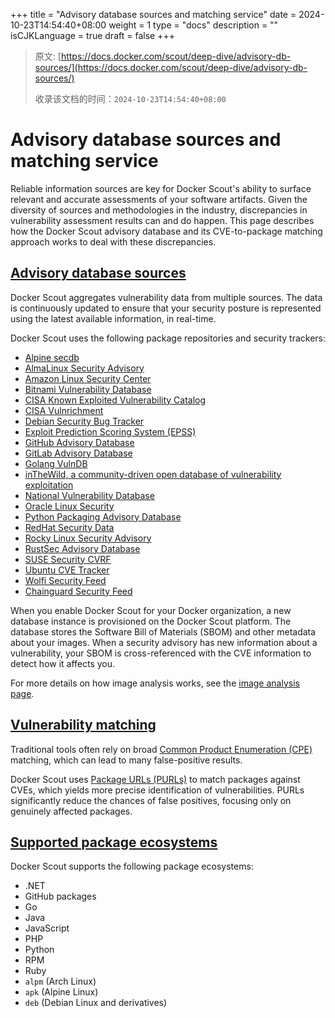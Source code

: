 +++
title = "Advisory database sources and matching service"
date = 2024-10-23T14:54:40+08:00
weight = 1
type = "docs"
description = ""
isCJKLanguage = true
draft = false
+++

> 原文: [https://docs.docker.com/scout/deep-dive/advisory-db-sources/](https://docs.docker.com/scout/deep-dive/advisory-db-sources/)
>
> 收录该文档的时间：`2024-10-23T14:54:40+08:00`

# Advisory database sources and matching service

Reliable information sources are key for Docker Scout's ability to surface relevant and accurate assessments of your software artifacts. Given the diversity of sources and methodologies in the industry, discrepancies in vulnerability assessment results can and do happen. This page describes how the Docker Scout advisory database and its CVE-to-package matching approach works to deal with these discrepancies.

## [Advisory database sources](https://docs.docker.com/scout/deep-dive/advisory-db-sources/#advisory-database-sources)

Docker Scout aggregates vulnerability data from multiple sources. The data is continuously updated to ensure that your security posture is represented using the latest available information, in real-time.

Docker Scout uses the following package repositories and security trackers:

- [Alpine secdb](https://secdb.alpinelinux.org/)
- [AlmaLinux Security Advisory](https://errata.almalinux.org/)
- [Amazon Linux Security Center](https://alas.aws.amazon.com/)
- [Bitnami Vulnerability Database](https://github.com/bitnami/vulndb)
- [CISA Known Exploited Vulnerability Catalog](https://www.cisa.gov/known-exploited-vulnerabilities-catalog)
- [CISA Vulnrichment](https://github.com/cisagov/vulnrichment)
- [Debian Security Bug Tracker](https://security-tracker.debian.org/tracker/)
- [Exploit Prediction Scoring System (EPSS)](https://api.first.org/epss/)
- [GitHub Advisory Database](https://github.com/advisories/)
- [GitLab Advisory Database](https://gitlab.com/gitlab-org/advisories-community/)
- [Golang VulnDB](https://github.com/golang/vulndb)
- [inTheWild, a community-driven open database of vulnerability exploitation](https://github.com/gmatuz/inthewilddb)
- [National Vulnerability Database](https://nvd.nist.gov/)
- [Oracle Linux Security](https://linux.oracle.com/security/)
- [Python Packaging Advisory Database](https://github.com/pypa/advisory-database)
- [RedHat Security Data](https://www.redhat.com/security/data/metrics/)
- [Rocky Linux Security Advisory](https://errata.rockylinux.org/)
- [RustSec Advisory Database](https://github.com/rustsec/advisory-db)
- [SUSE Security CVRF](http://ftp.suse.com/pub/projects/security/cvrf/)
- [Ubuntu CVE Tracker](https://people.canonical.com/~ubuntu-security/cve/)
- [Wolfi Security Feed](https://packages.wolfi.dev/os/security.json)
- [Chainguard Security Feed](https://packages.cgr.dev/chainguard/osv/all.json)

When you enable Docker Scout for your Docker organization, a new database instance is provisioned on the Docker Scout platform. The database stores the Software Bill of Materials (SBOM) and other metadata about your images. When a security advisory has new information about a vulnerability, your SBOM is cross-referenced with the CVE information to detect how it affects you.

For more details on how image analysis works, see the [image analysis page](https://docs.docker.com/scout/explore/analysis/).

## [Vulnerability matching](https://docs.docker.com/scout/deep-dive/advisory-db-sources/#vulnerability-matching)

Traditional tools often rely on broad [Common Product Enumeration (CPE)](https://en.wikipedia.org/wiki/Common_Platform_Enumeration) matching, which can lead to many false-positive results.

Docker Scout uses [Package URLs (PURLs)](https://github.com/package-url/purl-spec) to match packages against CVEs, which yields more precise identification of vulnerabilities. PURLs significantly reduce the chances of false positives, focusing only on genuinely affected packages.

## [Supported package ecosystems](https://docs.docker.com/scout/deep-dive/advisory-db-sources/#supported-package-ecosystems)

Docker Scout supports the following package ecosystems:

- .NET
- GitHub packages
- Go
- Java
- JavaScript
- PHP
- Python
- RPM
- Ruby
- `alpm` (Arch Linux)
- `apk` (Alpine Linux)
- `deb` (Debian Linux and derivatives)

